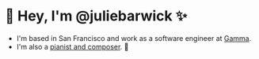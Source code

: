 # 👋 Hey, I'm @juliebarwick ✨

- I'm based in San Francisco and work as a software engineer at [Gamma](https://gamma.app).
- I'm also a [pianist and composer](https://juliebarwick.com). 🎵
<!---
juliebarwick/juliebarwick is a ✨ special ✨ repository because its `README.md` (this file) appears on your GitHub profile.
You can click the Preview link to take a look at your changes.
--->
